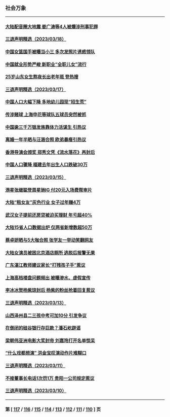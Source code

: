 ### 社会万象
---
#### [大陆配音圈大地震 姜广涛等4人被爆涉刑事犯罪](../../pages/ncid282/n13953323.md) 
#### [三退声明精选（2023/03/18）](../../pages/ncid282/n13953384.md) 
#### [中国女篮国手被曝当小三 多次发照片诱惑领队](../../pages/ncid282/n13953298.md) 
#### [中国就业形势严峻 新职业“全职儿女”流行](../../pages/ncid282/n13953154.md) 
#### [25岁山东女生熬夜长出老年斑 登热搜](../../pages/ncid282/n13953048.md) 
#### [三退声明精选（2023/03/17）](../../pages/ncid282/n13952741.md) 
#### [中国人口大幅下降 多地幼儿园现“招生荒”](../../pages/ncid282/n13952600.md) 
#### [传涉赌球 上海申花等球队五球员突然被抓](../../pages/ncid282/n13952245.md) 
#### [中国逾三千万银发族靠体力活谋生 引热议](../../pages/ncid282/n13952081.md) 
#### [离婚一年半晒与汪涵合照 欧弟暴瘦引热议](../../pages/ncid282/n13951954.md) 
#### [香港导演会颁奖 郑秀文凭《流水落花》再封后](../../pages/ncid282/n13951896.md) 
#### [中国人口骤降 福建去年出生人口跌破30万](../../pages/ncid282/n13951927.md) 
#### [三退声明精选（2023/03/15）](../../pages/ncid282/n13951293.md) 
#### [港星张继聪登周星驰IG 付20元入场费帮审片](../../pages/ncid282/n13951117.md) 
#### [大陆“租女友”灰色行业 女子过年赚4万](../../pages/ncid282/n13950776.md) 
#### [武汉女子提前还房贷被迫买理财 年亏超40%](../../pages/ncid282/n13950675.md) 
#### [大陆15省人口数据出炉 仅两省新增数超50万](../../pages/ncid282/n13950450.md) 
#### [蔡卓妍晒与5大咖合照 张学友一举动笑翻网友](../../pages/ncid282/n13950322.md) 
#### [大陆女演员被困北京酒店厕所 逃脱后报警无果](../../pages/ncid282/n13950292.md) 
#### [广东湛江教师建议家长“打残孩子手”惹议](../../pages/ncid282/n13949905.md) 
#### [上海高档楼盘问题频出 被曝渗水、虚假宣传](../../pages/ncid282/n13949852.md) 
#### [李冰冰贺杨紫琼封后 杨紫的粉丝抢着回复惹议](../../pages/ncid282/n13949723.md) 
#### [三退声明精选（2023/03/13）](../../pages/ncid282/n13949841.md) 
#### [山西泽州县二三孩中考可加10分 引发争议](../../pages/ncid282/n13949268.md) 
#### [在倒闭的硅谷银行存巨款？潘石屹辟谣](../../pages/ncid282/n13948783.md) 
#### [梁朝伟亚洲电影大奖封帝 刘嘉玲打开名单惊呆](../../pages/ncid282/n13948769.md) 
#### [“什么戏都想演” 洪金宝叹演动作片难糊口](../../pages/ncid282/n13948798.md) 
#### [三退声明精选（2023/03/11）](../../pages/ncid282/n13948225.md) 
#### [不接董事长电话1次罚1万 贵阳一公司规定惹议](../../pages/ncid282/n13947955.md) 
#### [三退声明精选（2023/03/10）](../../pages/ncid282/n13947695.md) 

---
#### 第 [ [117](./117.md) / [116](./116.md) / [115](./115.md) / [114](./114.md) / [113](./113.md) / [112](./112.md) / [111](./111.md) / [110](./110.md) ] 页
